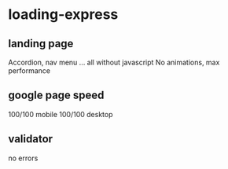 # loading-express
## landing page
Accordion, nav menu ... all without javascript
No animations, max performance

## google page speed 
100/100 mobile
100/100 desktop

## validator
no errors
